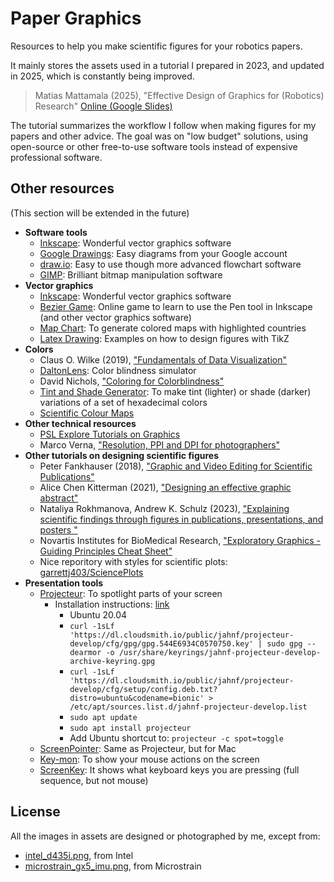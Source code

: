 # Paper Graphics

Resources to help you make scientific figures for your robotics papers.

It mainly stores the assets used in a tutorial I prepared in 2023, and updated in 2025, which is constantly being improved.

> Matias Mattamala (2025), "Effective Design of Graphics for (Robotics) Research" [Online (Google Slides)](https://docs.google.com/presentation/d/1BLjCs8lvLsQP_xq5W0iLZfvWgdcwPDPlXB1read0zII/edit?usp=sharing)

The tutorial summarizes the workflow I follow when making figures for my papers and other advice. The goal was on "low budget" solutions, using open-source or other free-to-use software tools instead of expensive professional software.

## Other resources

(This section will be extended in the future)

- **Software tools**
  - [Inkscape](https://inkscape.org/release/inkscape-1.3/gnulinux/ubuntu/ppa/dl/): Wonderful vector graphics software
  - [Google Drawings](https://docs.google.com/drawings/): Easy diagrams from your Google account
  - [draw.io](https://draw.io): Easy to use though more advanced flowchart software
  - [GIMP](https://www.gimp.org/): Brilliant bitmap manipulation software
- **Vector graphics**
  - [Inkscape](https://inkscape.org/release/inkscape-1.3/gnulinux/ubuntu/ppa/dl/): Wonderful vector graphics software
  - [Bezier Game](https://bezier.method.ac): Online game to learn to use the Pen tool in Inkscape (and other vector graphics software)
  - [Map Chart](https://www.mapchart.net/europe.html): To generate colored maps with highlighted countries
  - [Latex Drawing](https://github.com/xinychen/awesome-latex-drawing): Examples on how to design figures with TikZ
- **Colors**
  - Claus O. Wilke (2019), ["Fundamentals of Data Visualization"](https://clauswilke.com/dataviz/index.html)
  - [DaltonLens](https://daltonlens.org/colorblindness-simulator): Color blindness simulator
  - David Nichols, ["Coloring for Colorblindness"](https://davidmathlogic.com/colorblind/)
  - [Tint and Shade Generator](https://maketintsandshades.com/): To make tint (lighter) or shade (darker) variations of a set of hexadecimal colors
  - [Scientific Colour Maps](https://www.fabiocrameri.ch/colourmaps/)
- **Other technical resources**
  - [PSL Explore Tutorials on Graphics](https://explore.psl.eu/en/tools-and-training/tutorials)
  - Marco Verna, ["Resolution, PPI and DPI for photographers"](https://marcoverna.studio/blog/2020/5/25/ppi-dpi-and-resolution-for-photographers)
- **Other tutorials on designing scientific figures**
  - Peter Fankhauser (2018), ["Graphic and Video Editing for Scientific Publications"](https://www.youtube.com/watch?v=MkbPeSmJGI0)
  - Alice Chen Kitterman (2021), ["Designing an effective graphic abstract"](https://www.science.org/doi/10.1126/scirobotics.abn1724)
  - Nataliya Rokhmanova, Andrew K. Schulz (2023), ["Explaining scientific findings through figures in publications, presentations, and posters "](https://github.com/nrokh/ScientificFigures)
  - Novartis Institutes for BioMedical Research, ["Exploratory Graphics - Guiding Principles Cheat Sheet"](https://opensource.nibr.com/xgx/Resources/Graphics_Principles_Cheat_Sheet_v1.1.pdf)
  - Nice reporitory with styles for scientific plots: [garrettj403/SciencePlots](https://github.com/garrettj403/SciencePlots)
- **Presentation tools**
  - [Projecteur](https://github.com/jahnf/Projecteur): To spotlight parts of your screen
    - Installation instructions: [link](https://jahnf.github.io/Projecteur/doc/LinuxRepositories.html)
      - Ubuntu 20.04
      - `curl -1sLf 'https://dl.cloudsmith.io/public/jahnf/projecteur-develop/cfg/gpg/gpg.544E6934C0570750.key' | sudo gpg --dearmor -o /usr/share/keyrings/jahnf-projecteur-develop-archive-keyring.gpg`
      - `curl -1sLf 'https://dl.cloudsmith.io/public/jahnf/projecteur-develop/cfg/setup/config.deb.txt?distro=ubuntu&codename=bionic' > /etc/apt/sources.list.d/jahnf-projecteur-develop.list`
      - `sudo apt update`
      - `sudo apt install projecteur`
      - Add Ubuntu shortcut to: `projecteur -c spot=toggle`
  - [ScreenPointer](https://apps.apple.com/gb/app/screenpointer/id1368204906?mt=12): Same as Projecteur, but for Mac
  - [Key-mon](https://github.com/scottkirkwood/key-mon): To show your mouse actions on the screen
  - [ScreenKey](https://www.omgubuntu.co.uk/screenkey-show-key-presses-screen-ubuntu): It shows what keyboard keys you are pressing (full sequence, but not mouse)

## License

All the images in assets are designed or photographed by me, except from:

- [intel_d435i.png](assets/intel_d435i.png), from Intel
- [microstrain_gx5_imu.png](assets/microstrain_gx5_imu.png), from Microstrain
